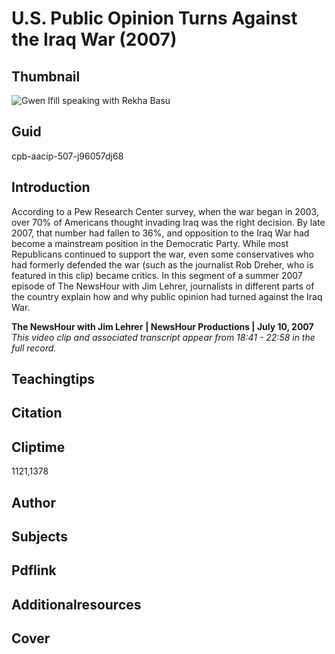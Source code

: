 # U.S. Public Opinion Turns Against the Iraq War (2007)

## Thumbnail

![Gwen Ifill speaking with Rekha Basu](https://s3.amazonaws.com/americanarchive.org/primary_source_sets/11_War_On_Terror.jpeg "Gwen Ifill speaking with Rekha Basu")


## Guid
cpb-aacip-507-j96057dj68

## Introduction

According to a Pew Research Center survey, when the war began in 2003, over 70% of Americans thought invading Iraq was the right decision. By late 2007, that number had fallen to 36%, and opposition to the Iraq War had become a mainstream position in the Democratic Party. While most Republicans continued to support the war, even some conservatives who had formerly defended the war (such as the journalist Rob Dreher, who is featured in this clip) became critics. In this segment of a summer 2007 episode of The NewsHour with Jim Lehrer, journalists in different parts of the country explain how and why public opinion had turned against the Iraq War.

<b>The NewsHour with Jim Lehrer</b>
<b>| NewsHour Productions | July 10, 2007 </b>
<i>This video clip and associated transcript appear from 18:41 - 22:58 in the full record.</i>

## Teachingtips

## Citation

## Cliptime

1121,1378

## Author
## Subjects
## Pdflink
## Additionalresources
## Cover
